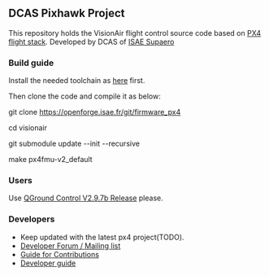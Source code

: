 ## DCAS Pixhawk Project ##

This repository holds the VisionAir flight control source code based on [PX4 flight stack](http://px4.io). 
Developed by DCAS of [ISAE Supaero](http://isae.fr/)

### Build guide

Install the needed toolchain as [here](http://dev.px4.io/starting-installing-linux.html) first. 
 
Then clone the code and compile it as below:

git clone https://openforge.isae.fr/git/firmware_px4 

cd visionair 

git submodule update --init --recursive 

make px4fmu-v2_default


### Users ###

Use [QGround Control V2.9.7b Release](https://github.com/mavlink/qgroundcontrol/releases/tag/v2.9.7b) please.

### Developers ###

  * Keep updated with the latest px4 project(TODO).
  * [Developer Forum / Mailing list](http://groups.google.com/group/px4users)
  * [Guide for Contributions](https://github.com/PX4/Firmware/blob/master/CONTRIBUTING.md)
  * [Developer guide](http://dev.px4.io)



